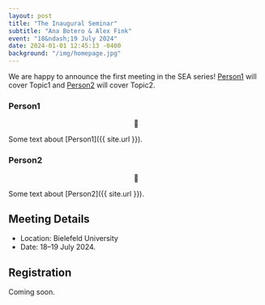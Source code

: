 ```yaml
---
layout: post
title: "The Inaugural Seminar"
subtitle: "Ana Botero & Alex Fink"
event: "18&ndash;19 July 2024"
date: 2024-01-01 12:45:13 -0400
background: "/img/homepage.jpg"
---
```


We are happy to announce the first meeting in the SEA series! [Person1](#person1) will cover Topic1 and [Person2](#person2) will cover Topic2.

### Person1

<center>
    🙂
</center>

Some text about [Person1]({{ site.url }}).

### Person2

<center>
    🙂
</center>

Some text about [Person2]({{ site.url }}).


## Meeting Details

- Location: Bielefeld University
- Date: 18&ndash;19 July 2024.

## Registration 

Coming soon.

